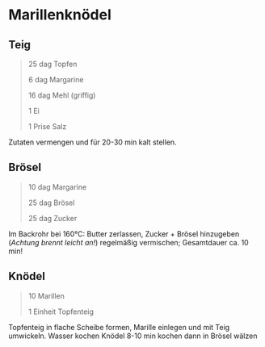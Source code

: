 # Marillenknödel

## Teig

> 25 dag Topfen
>
> 6 dag Margarine
>
> 16 dag Mehl (griffig)
>
> 1 Ei
>
> 1 Prise Salz

Zutaten vermengen und für 20-30 min kalt stellen.

## Brösel

> 10 dag Margarine
>
> 25 dag Brösel
>
> 25 dag Zucker

Im Backrohr bei 160°C: Butter zerlassen, Zucker + Brösel hinzugeben (*Achtung
brennt leicht an!*) regelmäßig vermischen; Gesamtdauer ca. 10 min!

## Knödel

> 10 Marillen
>
> 1 Einheit Topfenteig

Topfenteig in flache Scheibe formen, Marille einlegen und mit Teig umwickeln.
Wasser kochen Knödel 8-10 min kochen dann in Brösel wälzen
